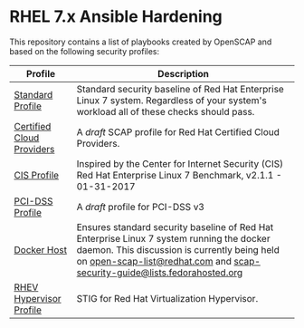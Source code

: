 # RHEL 7.x Ansible Hardening 

This repository contains a list of playbooks created by OpenSCAP and based on the following security profiles:

| Profile  | Description  |   
|---|---|
| [Standard Profile](standard.yml)  | Standard security baseline of Red Hat Enterprise Linux 7 system. Regardless of your system's workload all of these checks should pass.  |
| [Certified Cloud Providers](rhccp.yml) | A *draft* SCAP profile for Red Hat Certified Cloud Providers. |
| [CIS Profile](c2s.yml)  | Inspired by the Center for Internet Security (CIS) Red Hat Enterprise Linux 7 Benchmark, v2.1.1 - 01-31-2017  |
| [PCI-DSS Profile](pci_dss.yml)  | A *draft* profile for PCI-DSS v3 |
| [Docker Host](docker_host.yml) | Ensures standard security baseline of Red Hat Enterprise Linux 7 system running the docker daemon. This discussion is currently being held on open-scap-list@redhat.com and scap-security-guide@lists.fedorahosted.org  |
| [RHEV Hypervisor Profile](rhevh.yml) | STIG for Red Hat Virtualization Hypervisor.  |

